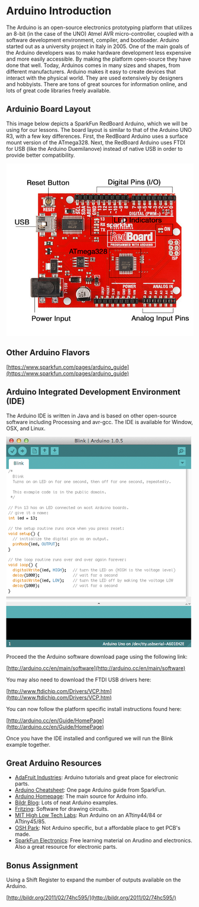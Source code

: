 # Arduino Introduction

The Arduino is an open-source electronics prototyping platform that utilizes an 8-bit (in the case of the UNO) Atmel AVR micro-controller, coupled with a software development environment, compiler, and bootloader. Arduino started out as a university project in Italy in 2005. One of the main goals of the Arduino developers was to make hardware development less expensive and more easily accessible. By making the platform open-source they have done that well. Today, Arduinos comes in many sizes and shapes, from different manufacturers. Arduino makes it easy to create devices that interact with the physical world. They are used extensively by designers and hobbyists. There are tons of great sources for information online, and lots of great code libraries freely available.

## Arduinio Board Layout

This image below depicts a SparkFun RedBoard Arduino, which we will be using for our lessons. The board layout is similar to that of the Arduino UNO R3, with a few key differences. First, the RedBoard Arduino uses a surface mount version of the ATmega328. Next, the RedBoard Arduino uses FTDI for USB (like the Arduino Duemilanove) instead of native USB in order to provide better compatibility.

![Image courtesy of SparkFun](redboard_arduino.jpg)

## Other Arduino Flavors

[https://www.sparkfun.com/pages/arduino_guide](https://www.sparkfun.com/pages/arduino_guide)


## Arduino Integrated Development Environment (IDE)

The Arduino IDE is written in Java and is based on other open-source software including Processing and avr-gcc. The IDE is available for Window, OSX, and Linux.

![](arduino_ide.png)

Proceed the the Arduino software download page using the following link:

[http://arduino.cc/en/main/software](http://arduino.cc/en/main/software)

You may also need to download the FTDI USB drivers here:

[http://www.ftdichip.com/Drivers/VCP.htm](http://www.ftdichip.com/Drivers/VCP.htm)

You can now follow the platform specific install instructions found here:

[http://arduino.cc/en/Guide/HomePage](http://arduino.cc/en/Guide/HomePage)

Once you have the IDE installed and configured we will run the Blink example together.

## Great Arduino Resources

- [AdaFruit Industries](http://learn.adafruit.com/): Arduino tutorials and great place for electronic parts.
- [Arduino Cheatsheet](https://dlnmh9ip6v2uc.cloudfront.net/learn/materials/8/Arduino_Cheat_Sheet.pdf): One page Arduino guide from SparkFun.
- [Arduino Homepage](http://arduino.cc/en/): The main source for Arduino info.
- [Bildr Blog](http://bildr.org/): Lots of neat Arduino examples.
- [Fritzing](http://fritzing.org/download/): Software for drawing circuits.
- [MIT High Low Tech Labs](http://hlt.media.mit.edu/?p=1695): Run Arduino on an ATtiny44/84 or ATtiny45/85.
- [OSH Park](http://oshpark.com/): Not Arduino specific, but a affordable place to get PCB's made.
- [SparkFun Electronics](https://learn.sparkfun.com/): Free learning material on Arudino and electronics. Also a great resource for electronic parts.


## Bonus Assignment

Using a Shift Register to expand the number of outputs available on the Arduino.

[http://bildr.org/2011/02/74hc595/](http://bildr.org/2011/02/74hc595/)